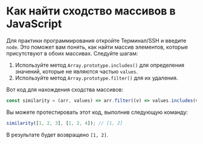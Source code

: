 # Как найти сходство массивов в JavaScript

Для практики программирования откройте Терминал/SSH и введите `node`. Это поможет вам понять, как найти массив элементов, которые присутствуют в обоих массивах. Следуйте шагам:

1. Используйте метод `Array.prototype.includes()` для определения значений, которые не являются частью `values`.
2. Используйте метод `Array.prototype.filter()` для их удаления.

Вот код для нахождения сходства массивов:

```js
const similarity = (arr, values) => arr.filter((v) => values.includes(v));
```

Вы можете протестировать этот код, выполнив следующую команду:

```js
similarity([1, 2, 3], [1, 2, 4]); // [1, 2]
```

В результате будет возвращено `[1, 2]`.
